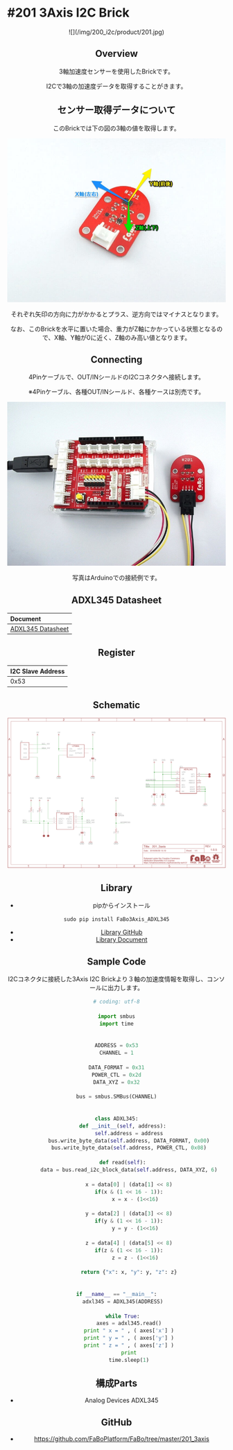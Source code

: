# #201 3Axis I2C Brick

<center>![](/img/200_i2c/product/201.jpg)
<!--COLORME-->

## Overview
3軸加速度センサーを使用したBrickです。

I2Cで3軸の加速度データを取得することがきます。

## センサー取得データについて
このBrickでは下の図の3軸の値を取得します。

![](/img/200_i2c/docs/201_3axis_docs_001.jpg)

それぞれ矢印の方向に力がかかるとプラス、逆方向ではマイナスとなります。

なお、このBrickを水平に置いた場合、重力がZ軸にかかっている状態となるので、X軸、Y軸が0に近く、Z軸のみ高い値となります。

## Connecting
4Pinケーブルで、OUT/INシールドのI2Cコネクタへ接続します。

※4Pinケーブル、各種OUT/INシールド、各種ケースは別売です。

![](/img/200_i2c/connect/201_3axis_connect.jpg)

写真はArduinoでの接続例です。

## ADXL345 Datasheet
| Document |
|:--|
| [ADXL345 Datasheet](http://www.analog.com/media/en/technical-documentation/data-sheets/ADXL345.pdf) |

## Register
| I2C Slave Address |
|:-- |
| 0x53 |

## Schematic
![](/img/200_i2c/schematic/201_3axis.png)

## Library

- pipからインストール
```
sudo pip install FaBo3Axis_ADXL345
```
- [Library GitHub](https://github.com/FaBoPlatform/FaBo3Axis-ADXL345-Python)
- [Library Document](http://fabo.io/doxygen/FaBo3Axis-ADXL345-Python/)

## Sample Code

I2Cコネクタに接続した3Axis I2C Brickより３軸の加速度情報を取得し、コンソールに出力します。

```python
# coding: utf-8

import smbus
import time


ADDRESS = 0x53
CHANNEL = 1

DATA_FORMAT = 0x31
POWER_CTL = 0x2d
DATA_XYZ = 0x32

bus = smbus.SMBus(CHANNEL)


class ADXL345:
	def __init__(self, address):
		self.address = address
		bus.write_byte_data(self.address, DATA_FORMAT, 0x00)
		bus.write_byte_data(self.address, POWER_CTL, 0x08)

	def read(self):
		data = bus.read_i2c_block_data(self.address, DATA_XYZ, 6)

		x = data[0] | (data[1] << 8)
		if(x & (1 << 16 - 1)):
			x = x - (1<<16)

		y = data[2] | (data[3] << 8)
		if(y & (1 << 16 - 1)):
			y = y - (1<<16)

		z = data[4] | (data[5] << 8)
		if(z & (1 << 16 - 1)):
			z = z - (1<<16)

		return {"x": x, "y": y, "z": z}


if __name__ == "__main__":
	adxl345 = ADXL345(ADDRESS)

	while True:
		axes = adxl345.read()
		print " x = " , ( axes['x'] )
		print " y = " , ( axes['y'] )
		print " z = " , ( axes['z'] )
		print
		time.sleep(1)

```

## 構成Parts
- Analog Devices ADXL345

## GitHub
- https://github.com/FaBoPlatform/FaBo/tree/master/201_3axis
